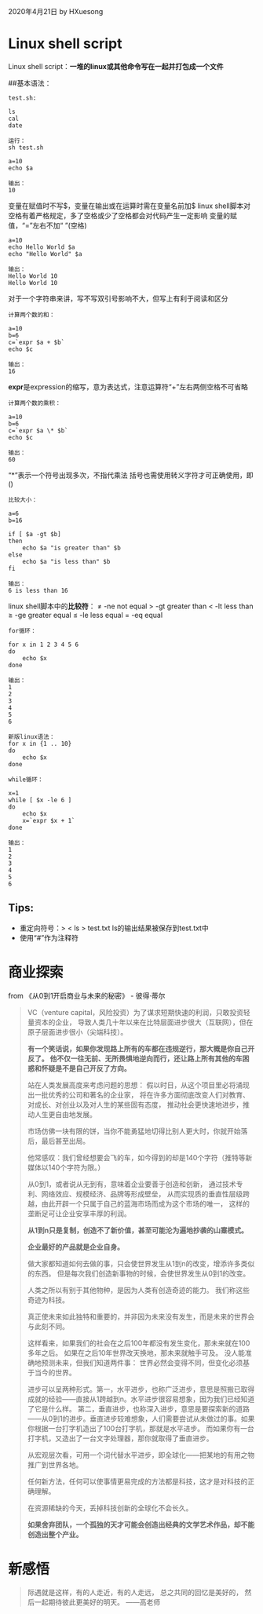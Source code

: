 2020年4月21日
by HXuesong



# Linux shell script
Linux shell script：**一堆的linux或其他命令写在一起并打包成一个文件**



##基本语法：

```shell
test.sh:

ls
cal
date

运行：
sh test.sh
```
```shell
a=10
echo $a

输出：
10
```
变量在赋值时不写\$，变量在输出或在运算时需在变量名前加\$
linux shell脚本对空格有着严格规定，多了空格或少了空格都会对代码产生一定影响
变量的赋值，“=”左右不加“ ”(空格)
```shell
a=10
echo Hello World $a
echo "Hello World" $a

输出：
Hello World 10
Hello World 10
```
对于一个字符串来讲，写不写双引号影响不大，但写上有利于阅读和区分
```shell
计算两个数的和：

a=10
b=6
c=`expr $a + $b`
echo $c

输出：
16
```
**expr**是expression的缩写，意为表达式，注意运算符“+”左右两侧空格不可省略
```shell
计算两个数的乘积：

a=10
b=6
c=`expr $a \* $b`
echo $c

输出：
60
```
“\*”表示一个符号出现多次，不指代乘法
括号也需使用转义字符才可正确使用，即\(\)
```shell
比较大小：

a=6
b=16

if [ $a -gt $b]
then
    echo $a "is greater than" $b
else
    echo $a "is less than" $b
fi

输出：
6 is less than 16
```
linux shell脚本中的**比较符**：
≠    -ne    not equal
\>  -gt   greater than
<    -lt   less than
≥    -ge    greater equal
≤    -le    less equal
=    -eq    equal
```shell
for循环：

for x in 1 2 3 4 5 6
do
    echo $x
done

输出：
1
2
3
4
5
6

新版linux语法：
for x in {1 .. 10}
do
    echo $x
done
```
```shell
while循环：

x=1
while [ $x -le 6 ]
do
    echo $x
    x=`expr $x + 1`
done

输出：
1
2
3
4
5
6
```




## Tips:
- 重定向符号：>    <
ls > test.txt   ls的输出结果被保存到test.txt中
- 使用“#”作为注释符



# 商业探索
from 《从0到1开启商业与未来的秘密》 - 彼得·蒂尔
> VC（venture capital，风险投资）为了谋求短期快速的利润，只敢投资轻量资本的企业，
> 导致人类几十年以来在比特层面进步很大（互联网），但在原子层面进步很小（尖端科技）。
> 
>
>
> **有一个笑话说，如果你发现路上所有的车都在违规逆行，那大概是你自己开反了。
> 他不仅一往无前、无所畏惧地逆向而行，还让路上所有其他的车困惑和怀疑是不是自己开反了方向。**
> 
>
>
> 站在人类发展高度来考虑问题的思想：
> 假以时日，从这个项目里必将涌现出一批优秀的公司和著名的企业家，
> 将在许多方面彻底改变人们对教育、对成长、对创业以及对人生的某些固有态度，
> 推动社会更快速地进步，推动人生更自由地发展。
> 
>
>
> 市场仿佛一块有限的饼，当你不能勇猛地切得比别人更大时，你就开始落后，最后甚至出局。
> 
>
>
>他常感叹：我们曾经想要会飞的车，如今得到的却是140个字符（推特等新媒体以140个字符为限。）
>
>
>
> 从0到1，或者说从无到有，意味着企业要善于创造和创新，
> 通过技术专利、网络效应、规模经济、品牌等形成壁垒，
> 从而实现质的垂直性层级跨越，由此开辟一个只属于自己的蓝海市场而成为这个市场的唯一，
> 这样的垄断足可让企业安享丰厚的利润。
> 
>
>
> **从1到n只是复制，创造不了新价值，甚至可能沦为遍地抄袭的山寨模式。**
> 
>
>
> **企业最好的产品就是企业自身。**
> 
>
>
> 做大家都知道如何去做的事，只会使世界发生从1到n的改变，增添许多类似的东西。
> 但是每次我们创造新事物的时候，会使世界发生从0到1的改变。
> 
>
>
> 人类之所以有别于其他物种，是因为人类有创造奇迹的能力。
> 我们称这些奇迹为科技。
> 
>
>
> 真正使未来如此独特和重要的，并非因为未来没有发生，而是未来的世界会与此刻不同。
> 
>
>
> 这样看来，如果我们的社会在之后100年都没有发生变化，那未来就在100多年之后。
> 如果在之后10年世界改天换地，那未来就触手可及。
> 没人能准确地预测未来，但我们知道两件事：
> 世界必然会变得不同，但变化必须基于当今的世界。
> 
>
>
> 进步可以呈两种形式。第一，水平进步，也称广泛进步，意思是照搬已取得成就的经验——直接从1跨越到n。水平进步很容易想象，因为我们已经知道了它是什么样。
> 第二，垂直进步，也称深入进步，意思是要探索新的道路——从0到1的进步。垂直进步较难想象，人们需要尝试从未做过的事。如果你根据一台打字机造出了100台打字机，那就是水平进步。
> 而如果你有一台打字机，又造出了一台文字处理器，那你就取得了垂直进步。
> 
>
>
> 从宏观层次看，可用一个词代替水平进步，即全球化——把某地的有用之物推广到世界各地。
> 
>
>
> 任何新方法，任何可以使事情更易完成的方法都是科技，这才是对科技的正确理解。
> 
>
>
> 在资源稀缺的今天，丢掉科技创新的全球化不会长久。
> 
>
>
> **如果舍弃团队，一个孤独的天才可能会创造出经典的文学艺术作品，却不能创造出整个产业。**
> 



# 新感悟
> 际遇就是这样，有的人走近，有的人走远，
> 总之共同的回忆是美好的，
> 然后一起期待彼此更美好的明天。                                                                         ——高老师